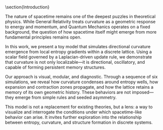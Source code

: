 
\section{Introduction}

The nature of spacetime remains one of the deepest puzzles in theoretical physics. While General Relativity treats curvature as a geometric response to energy and momentum, and Quantum Mechanics operates on a fixed background, the question of how spacetime itself might emerge from more fundamental principles remains open.

In this work, we present a toy model that simulates directional curvature emergence from local entropy gradients within a discrete lattice. Using a scalar field governed by a Laplacian-driven update rule, we demonstrate that curvature is not only localizable—it is directional, oscillatory, and capable of forming persistent memory structures. 

Our approach is visual, modular, and diagnostic. Through a sequence of six simulations, we reveal how curvature condenses around entropy wells, how expansion and contraction zones propagate, and how the lattice retains a memory of its own geometric history. These behaviors are not imposed—they emerge from simple rules and seeded asymmetry.

This model is not a replacement for existing theories, but a lens: a way to visualize and interrogate the conditions under which spacetime-like behavior can arise. It invites further exploration into the relationship between entropy, curvature, and structure formation in discrete systems.

